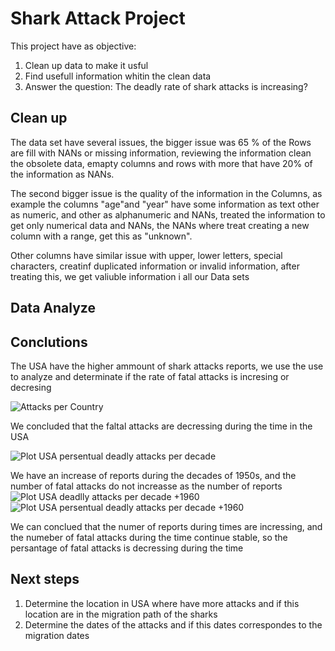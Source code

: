 # Shark Attack Project 

This project have as objective: 
1. Clean up  data to make it usful 
2. Find usefull information whitin the clean data 
3. Answer the question: The deadly rate of shark attacks is increasing?

## Clean up 
The data set have several issues, the bigger issue was 65 % of the Rows are fill with NANs or missing information, reviewing the information clean the obsolete data, emapty columns and rows with more that have  20% of the information as NANs. 

The second bigger issue is the quality of the information  in the Columns, as example the columns "age"and "year" have some information as text other as numeric, and other as alphanumeric and NANs, treated the information to get only numerical data and NANs, the NANs where treat creating a new column with a range, get this as "unknown". 

Other columns have similar issue with upper, lower letters, special characters, creatinf duplicated information or invalid information, after treating this, we get valiuble information i all our Data sets    


## Data Analyze 



## Conclutions  

The USA have the higher ammount of shark attacks reports, we use  the use to analyze and determinate if the rate of fatal attacks is incresing or decresing

![Attacks per Country](https://user-images.githubusercontent.com/72528803/146652087-a51eda90-5cdf-4822-a74e-46a7f0d3f0e8.jpg)

We concluded that the faltal attacks are decressing during the time in the USA 

![Plot USA persentual deadly attacks per decade](https://user-images.githubusercontent.com/72528803/146651204-9c6dcb67-3a0b-4c98-b408-e40710500f9f.jpg)

We have an increase of reports during the decades of 1950s, and the number of fatal attacks do not increasse as the number of reports   
![Plot USA deadlly attacks per decade +1960](https://user-images.githubusercontent.com/72528803/146651212-20d8a942-027d-4e05-9df1-ffa830a1827a.jpg)
![Plot USA persentual deadly attacks per decade +1960](https://user-images.githubusercontent.com/72528803/146651207-3300a689-0053-4230-89f3-3a4f9c6d2a76.jpg)

We can conclued that the numer of reports during times are incressing, and the numeber of fatal attacks during the time continue stable, so  the persantage of fatal attacks is decressing during the time 

## Next steps 
1. Determine the location in USA where have more attacks and if this location are in the migration path of the sharks 
2. Determine the dates of the attacks and if this dates correspondes to the migration dates     
